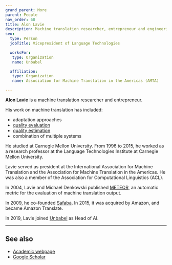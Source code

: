 ```yaml
---
grand_parent: More
parent: People
nav_order: 60
title: Alon Lavie
description: Machine translation researcher, entrepreneur and engineering director
seo:
  type: Person
  jobTitle: Vicepresident of Language Technologies

  worksFor:
   type: Organization
   name: Unbabel

  affiliation:
   type: Organization
   name: Association for Machine Translation in the Americas (AMTA)

---
```


**Alon Lavie** is a machine translation researcher and entrepreneur.

His work on machine translation has included:
* adaptation approaches
* [quality evaluation](/quality/quality-evaluation.md)
* [quality estimation](/quality/quality-estimation.md)
* combination of multiple systems

He studied at Carnegie Mellon University.
From 1996 to 2015, he worked as a research professor at the Language Technologies Institute at Carnegie Mellon University.

Lavie served as president at the International Association for Machine Translation and the Association for Machine Translation in the Americas.
He was also a member of the Association for Computational Linguistics (ACL).

In 2004, Lavie and Michael Denkowski published [METEOR](/building-and-research/metrics/meteor.md), an automatic metric for the evaluation of machine translation output.

In 2009, he co-founded [Safaba](/industry/companies.md#safaba).
In 2015, it was acquired by Amazon, and became Amazon Translate.

In 2019, Lavie joined [Unbabel](/industry/companies.md#unbabel) as Head of AI.

---

## See also

- [Academic webpage](http://www.cs.cmu.edu/~alavie/)
- [Google Scholar](https://scholar.google.com/citations?user=iZEl7j4AAAAJ&hl=en)
